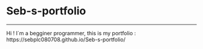 # Seb-s-portfolio
<hr>
Hi ! I´m a begginer programmer, this is my portfolio :
https://sebplc080708.github.io/Seb-s-portfolio/

